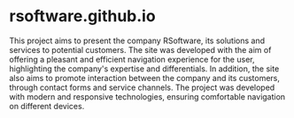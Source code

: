 # rsoftware.github.io
This project aims to present the company RSoftware, its solutions and services to potential customers. The site was developed with the aim of offering a pleasant and efficient navigation experience for the user, highlighting the company's expertise and differentials. In addition, the site also aims to promote interaction between the company and its customers, through contact forms and service channels. The project was developed with modern and responsive technologies, ensuring comfortable navigation on different devices.
